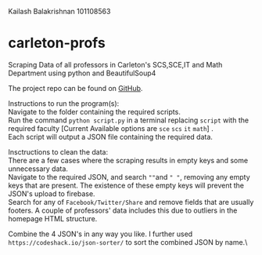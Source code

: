 Kailash Balakrishnan
101108563

# carleton-profs
Scraping Data of all professors in Carleton's SCS,SCE,IT and Math Department using python and BeautifulSoup4

The project repo can be found on [GitHub](https://github.com/Kailinho/carleton-profs).


Instructions to run the program(s):\
Navigate to the folder containing the required scripts.\
Run the command `python script.py` in a terminal replacing `script` with the required faculty [Current Available options are `sce` `scs` `it` `math`] .\
Each script will output a JSON file containing the required data.


Insctructions to clean the data:\
There are a few cases where the scraping results in empty keys and some unnecessary data. \
Navigate to the required JSON, and search `""`and `" "`, removing any empty keys that are present. The existence of these empty keys will prevent the JSON's upload to firebase.\
Search for any of `Facebook/Twitter/Share` and remove fields that are usually footers. A couple of professors' data includes this due to outliers in the homepage HTML structure. 

Combine the 4 JSON's in any way you like. I further used `https://codeshack.io/json-sorter/` to sort the combined JSON by name.\
